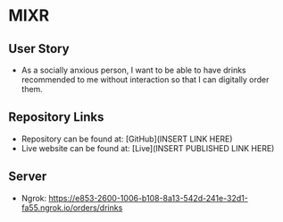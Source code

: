# MIXR

## User Story

- As a socially anxious person, I want to be able to have drinks recommended to me without interaction so that I can digitally order them.

## Repository Links

- Repository can be found at:
  [GitHub](INSERT LINK HERE)
- Live website can be found at:
  [Live](INSERT PUBLISHED LINK HERE)

## Server

- Ngrok: https://e853-2600-1006-b108-8a13-542d-241e-32d1-fa55.ngrok.io/orders/drinks
